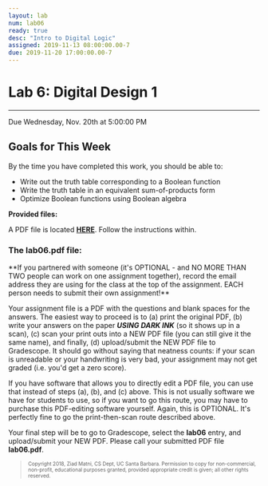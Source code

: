 ```yaml
---
layout: lab
num: lab06
ready: true
desc: "Intro to Digital Logic"
assigned: 2019-11-13 08:00:00.00-7
due: 2019-11-20 17:00:00.00-7
---
```

<h1>Lab 6: Digital Design 1</h1>
<hr>
<p>Due Wednesday, Nov. 20th at 5:00:00 PM</p>

<h2>Goals for This Week</h2>
<p>By the time you have completed this work, you should be able to:</p>
<ul>
  <li>Write out the truth table corresponding to a Boolean function</li>
  <li>Write the truth table in an equivalent sum-of-products form</li>
  <li>Optimize Boolean functions using Boolean algebra</li>
</ul>

<b>Provided files:</b>
<p>A PDF file is located <a href="lab06.pdf"><b>HERE</b></a>. Follow the instructions within.

<h3>The lab06.pdf file:</h3>
**If you partnered with someone (it's OPTIONAL - and NO MORE THAN TWO people can work on one assignment together), record the email address they are using for the class at the top of the assignment. EACH person needs to submit their own assignment!**

Your assignment file is a PDF with the questions and blank spaces for the answers. The easiest way to proceed is to (a) print the original PDF, (b) write your answers on the paper ***USING DARK INK*** (so it shows up in a scan), (c) scan your print outs into a NEW PDF file (you can still give it the same name), and finally, (d) upload/submit the NEW PDF file to Gradescope. It should go without saying that neatness counts: if your scan is unreadable or your handwriting is very
bad, your assignment may not get graded (i.e. you'd get a zero score).

If you have software that allows you to directly edit a PDF file, you can use that instead of steps (a), (b), and (c) above. This is not usually software we have for students to use, so if you want to go this route, you may have to purchase this PDF-editing software yourself. Again, this is OPTIONAL. It's perfectly fine to go the print-then-scan route described above.

Your final step will be to go to Gradescope, select the <b>lab06</b> entry, and upload/submit your NEW PDF. Please call your submitted PDF file **lab06.pdf**.



<blockquote>
  <p><font size="1">
  Copyright 2018, Ziad Matni, CS Dept, UC Santa Barbara. Permission to copy for non-commercial, non-profit, educational purposes granted, provided appropriate credit is given;  all other rights reserved.
  </font></p>
</blockquote>

